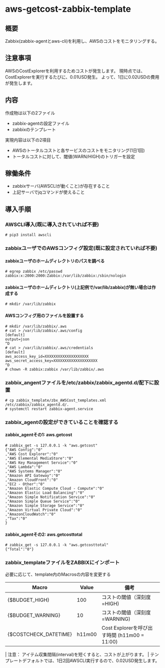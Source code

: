 # aws-getcost-zabbix-template

## 概要

 Zabbix(zabbix-agentとaws-cli)を利用し、AWSのコストをモニタリングする。


## 注意事項

 AWSのCostExplorerを利用するためコストが発生します。
 現時点では、CostExplorerを実行するたびに、0.01USD発生。
 よって、1日に0.02USDの費用が発生します。

## 内容

作成物は以下の2ファイル 
 * zabbix-agentの設定ファイル
 * zabbixのテンプレート

実現内容は以下の2項目
* AWSのトータルコストと各サービスのコストをモニタリング(1日1回)
* トータルコストに対して、閾値(WARN/HIGH)のトリガーを設定

## 稼働条件

* zabbixサーバ(AWSCLIが動くこと)が存在すること
* 上記サーバでjqコマンドが使えること

## 導入手順

### AWSCLI導入(既に導入されていれば不要)

```
# pip3 install awscli
```

### zabbixユーザでのAWSコンフィグ設定(既に設定されていれば不要)

#### zabbixユーザのホームディレクトリのパスを調べる

```
# egrep zabbix /etc/passwd
zabbix:x:2000:2000:Zabbix:/var/lib/zabbix:/sbin/nologin
```

#### zabbixユーザのホームディレクトリ(上記例で/var/lib/zabbix)が無い場合は作成する

```
# mkdir /var/lib/zabbix
```

#### AWSコンフィグ用のファイルを設置する

```
# mkdir /var/lib/zabbix/.aws
# cat > /var/lib/zabbix/.aws/config 
[default]
output=json
^D
# cat > /var/lib/zabbix/.aws/credentials 
[default]
aws_access_key_id=XXXXXXXXXXXXXXXXXXXX
aws_secret_access_key=XXXXXXXXXXXXXXXXXXXX
^D
# chown -R zabbix:zabbix /var/lib/zabbix/.aws
```

### zabbix_angentファイルを/etc/zabbix/zabbix_agentd.d/配下に設置

```
# cp zabbix_template/zbx_AWSCost_templates.xml /etc/zabbix/zabbix_agentd.d/.
# systemctl restart zabbix-agent.service 
```

### zabbix_agentの設定ができていることを確認する
#### zabbix_agentその1: aws.getcost
```
# zabbix_get -s 127.0.0.1 -k "aws.getcost"
{"AWS Config":"0"
,"AWS Cost Explorer":"0"
,"AWS Elemental MediaStore":"0"
,"AWS Key Management Service":"0"
,"AWS Lambda":"0"
,"AWS Systems Manager":"0"
,"Amazon API Gateway":"0"
,"Amazon CloudFront":"0"
,"EC2 - Other":"0"
,"Amazon Elastic Compute Cloud - Compute":"0"
,"Amazon Elastic Load Balancing":"0"
,"Amazon Simple Notification Service":"0"
,"Amazon Simple Queue Service":"0"
,"Amazon Simple Storage Service":"0"
,"Amazon Virtual Private Cloud":"0"
,"AmazonCloudWatch":"0"
,"Tax":"0"
}
```
#### zabbix_agentその2: aws.getcosttotal
```
# zabbix_get -s 127.0.0.1 -k "aws.getcosttotal"
{"Total":"0"}
```

### zabbix_templateファイルをZABBIXにインポート

必要に応じて、template内のMacrosの内容を変更する

| Macro	| Value	| 備考 |
| ----- | ----- | ----- |
| {$BUDGET_HIGH} | 100 | コストの閾値（深刻度=HIGH) |
| {$BUDGET_WARNING} | 10 | コストの閾値（深刻度=WARNING) |
| {$COSTCHECK_DATETIME} | h11m00 | Cost  Explorerを呼び出す時間 (h11m00 = 11:00) |

| 注意： アイテム収集間隔(interval)を短くすると、コストが上がります。
|   テンプレートデフォルトでは、1日2回AWSCLI実行するので、0.02USD発生します。
